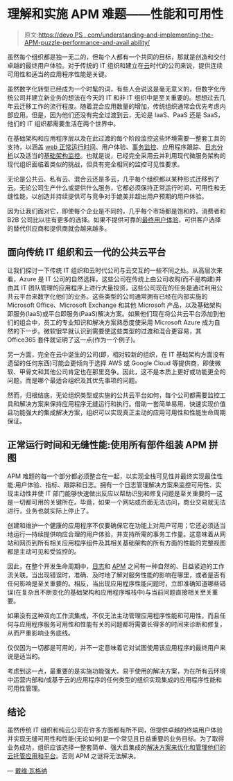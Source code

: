 # 理解和实施 APM 难题——性能和可用性

> 原文:[https://devo PS . com/understanding-and-implementing-the-APM-puzzle-performance-and-avail ability/](https://devops.com/understanding-and-implementing-the-apm-puzzle-performance-and-availability/)

虽然每个组织都是独一无二的，但每个人都有一个共同的目标，那就是创造和交付卓越的最终用户体验。对于传统的 IT 组织和建立在[云](https://devops.com/from-devops-to-devsecops-owning-cloud-security/)时代的公司来说，提供连续可用性和适当的应用程序性能是关键。

虽然数字化转型已经成为一个时髦的词，有些人会说这是毫无意义的，但数字化传统公司并建立新业务的想法在今天的 IT 和非 IT 组织中是至关重要的。想想过去几年云迁移工作的流行程度。随着混合应用数量的增加，传统组织通常会优先考虑内部应用。但是，因为他们还没有完全过渡到云，无论是 IaaS、PaaS 还是 SaaS，他们的 IT 组织都需要生活在两个世界中。

在基础架构和应用程序层以及在此过渡的每个阶段监控这些环境需要一整套工具的支持，以涵盖 [web 正常运行时间](https://www.pingdom.com/product/uptime-monitoring/)、用户体验、[事务监控](https://www.pingdom.com/product/transaction-monitoring/)、应用程序跟踪、[日志分析](https://www.loggly.com/product/log-analysis/)以及适当的[基础架构监控](https://www.appoptics.com/infrastructure-monitoring)。也就是说，已经完全采用云并利用现代微服务架构的现代组织面临着类似的挑战，但具有完全相同的监控可见性要求。

无论是公共云、私有云、混合云还是多云，几乎每个组织都以某种形式迁移到了云。无论公司生产什么或提供什么服务，它都必须保持正常运行时间、可用性和无缝性能，以创造并持续提供可与竞争对手媲美并超出用户预期的用户体验。

因为让我们面对它，即使每个企业是不同的，几乎每个市场都是饱和的，消费者和 B2B 公司比以往有更多的选择。如果不提供可靠的[最终用户体验](https://www.pingdom.com/topics/end-user-monitoring/)，可供客户选择的替代供应商和提供商就会越来越多。

## **面向传统 IT 组织和云一代的公共云平台**

让我们探讨一下传统 IT 组织和云时代公司与云交互的一些不同之处。从高层次来看，Azure 是 IT 公司的自然选择，这些公司在传统上由公司收购(而不是构建)并由其 IT 团队管理的应用程序上进行大量投资，这些公司现在的任务是通过利用公共云平台来数字化他们的业务。这些类型的公司通常拥有已经在内部实施的 Microsoft Office、Microsoft Exchange 和其他 Microsoft 产品，以及基础架构即服务(IaaS)或平台即服务(PaaS)解决方案。如果他们现在将公共云平台添加到他们的组合中，员工的专业知识和解决方案熟悉度使采用 Microsoft Azure 成为自然的下一步。微软很早就认识到需要使这些类型的过渡和混合更容易，其 Office365 套件就证明了这一点(作为一个例子)。

另一方面，完全在云中诞生的公司(即，相对较新的组织，在 IT 基础架构方面没有遗留的任何东西)可能会更倾向于选择 AWS 或 Google Cloud 等提供商，即使微软、甲骨文和其他公司肯定也在那里竞争。因此，这不是本质上更好或功能更全的问题，而是哪个最适合组织及其优先事项的问题。

然而，归根结底，无论组织类型或实施的公共云平台如何，每个公司都需要监控工具和解决方案来保持应用程序无缝运行和执行。借助一套简单易用、快速实现价值且功能强大的集成解决方案，组织可以实现真正主动的应用可用性和性能生命周期保证。

## **正常运行时间和无缝性能:使用所有部件组装 APM 拼图**

APM 难题的每一个部分都必须整合在一起，以实现全栈可见性并最终实现最佳性能:用户体验、指标、跟踪和日志。拥有一个日志管理解决方案来监控可用性、实现主动性并使 IT 部门能够快速做出反应以帮助识别和修复问题是至关重要的—这是一切都可用的关键所在。毕竟，如果一个网站或页面无法访问，商业交易就无法进行，业务也就实际上停止了。

创建和维护一个健康的应用程序不仅要确保它在功能上对用户可用；它还必须适当地运行—持续提供响应合理的用户体验，并支持所需的事务工作量。这意味着从网站和网页到所有相关应用程序组件及其相关基础架构的所有方面的性能的完整视图都是主动可见和受监控的。

因此，在整个开发生命周期中，[日志](https://www.loggly.com/)和 [APM](https://www.appoptics.com/apm-tools) 之间有一种自然的、日益紧迫的工作流关联。当出现错误时，准确、及时地了解对服务性能的影响在哪里，或者是否有任何影响是至关重要的。相反，当出现应用程序性能问题时，立即准确知道哪些错误(在复杂且不断变化的基础架构和应用程序堆栈中)与当前问题直接相关至关重要。

如果没有这种双向工作流集成，不仅无法主动管理应用程序性能和可用性，而且任何与应用程序服务可用性和性能有关的问题都将需要长得多的时间来诊断和修复，从而严重影响业务底线。

仅仅因为一切都是可用的，并不一定意味着它对试图使用该应用程序的最终用户来说是适当的。

考虑到这一点，最重要的是实施功能强大、易于使用的解决方案，为在所有云环境中运营内部和/或基于云的应用程序的任何类型的组织实现集成的应用程序性能和可用性管理。

## **结论**

虽然传统 IT 组织和纯云公司在许多方面都有所不同，但提供卓越的终端用户体验并实现无缝可用性和性能(无论如何)是一个常见且日益重要的业务目标。为了取得业务成功，组织应该选择一整套简单、强大且集成的[解决方案来优化和管理他们的云托管应用和平台](https://www.solarwinds.com/topics/cloud-monitoring-tools)。否则 APM 之谜将无法解决。

— [戴维·瓦格纳](https://devops.com/author/david-wagner/)